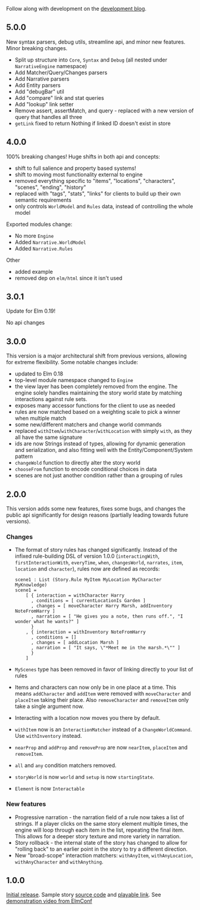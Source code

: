 Follow along with development on the [development blog](http://blog.elmnarrativeengine.com/).

## 5.0.0

New syntax parsers, debug utils, streamline api, and minor new features.  Minor breaking changes.

- Split up structure into `Core`, `Syntax` and `Debug` (all nested under `NarrativeEngine` namespace)
- Add Matcher/Query/Changes parsers
- Add Narrative parsers
- Add Entity parsers
- Add "debugBar" util
- Add "compare" link and stat queries
- Add "lookup" link setter
- Remove assert, assertMatch, and query - replaced with a new version of query that handles all three
- `getLink` fixed to return Nothing if linked ID doesn't exist in store

## 4.0.0

100% breaking changes!  Huge shifts in both api and concepts:

- shift to full salience and property based systems!
- shift to moving most functionality external to engine
- removed everything specific to "items", "locations", "characters", "scenes", "ending", "history"
- replaced with "tags", "stats", "links" for clients to build up their own semantic requirements
- only controls `WorldModel` and `Rules` data, instead of controlling the whole model

Exported modules change:

- No more `Engine`
- Added `Narrative.WorldModel`
- Added `Narrative.Rules`

Other

- added example
- removed dep on `elm/html` since it isn't used

## 3.0.1

Update for Elm 0.19!

No api changes


## 3.0.0

This version is a major architectural shift from previous versions, allowing for extreme flexibility.  Some notable changes include:

- updated to Elm 0.18
- top-level module namespace changed to `Engine`
- the view layer has been completely removed from the engine.  The engine solely handles maintaining the story world state by matching interactions against rule sets.
- exposes many accessor functions for the client to use as needed
- rules are now matched based on a weighting scale to pick a winner when multiple match
- some new/different matchers and change world commands
- replaced `withItem`/`withCharacter`/`withLocation` with simply `with`, as they all have the same signature
- ids are now Strings instead of types, allowing for dynamic generation and serialization, and also fitting well with the Entity/Component/System pattern
- `changeWold` function to directly alter the story world
- `chooseFrom` function to encode conditional choices in data
- scenes are not just another condition rather than a grouping of rules


## 2.0.0

This version adds some new features, fixes some bugs, and changes the public api significantly for design reasons (partially leading towards future versions).

### Changes

- The format of story rules has changed significantly.  Instead of the infixed rule-building DSL of version 1.0.0 (`interactingWith`, `firstInteractionWith`, `everyTime`, `when`, `changesWorld`, `narrates`, `item`, `location` and `character`), rules now are defined as records:

      scene1 : List (Story.Rule MyItem MyLocation MyCharacter MyKnowledge)
      scene1 =
          [ { interaction = withCharacter Harry
            , conditions = [ currentLocationIs Garden ]
            , changes = [ moveCharacter Harry Marsh, addInventory NoteFromHarry ]
            , narration = [ "He gives you a note, then runs off.", "I wonder what he wants?" ]
            }
          , { interaction = withInventory NoteFromHarry
            , conditions = []
            , changes = [ addLocation Marsh ]
            , narration = [ "It says, \"*Meet me in the marsh.*\"" ]
            }
          ]


- `MyScenes` type has been removed in favor of linking directly to your list of rules
- Items and characters can now only be in one place at a time.  This means `addCharacter` and `addItem` were removed with `moveCharacter` and `placeItem` taking their place.  Also `removeCharacter` and `removeItem` only take a single argument now.
- Interacting with a location now moves you there by default.
- `withItem` now is an `InteractionMatcher` instead of a `ChangeWorldCommand`.  Use `withInventory` instead.
- `nearProp` and `addProp` and `removeProp` are now `nearItem`, `placeItem` and `removeItem`.
- `all` and `any` condition matchers removed.
- `storyWorld` is now `world` and `setup` is now `startingState`.
- `Element` is now `Interactable`

### New features

- Progressive narration - the narration field of a rule now takes a list of strings.  If a player clicks on the same story element multiple times, the engine will loop through each item in the list, repeating the final item.  This allows for a deeper story texture and more variety in narration.
- Story rollback - the internal state of the story has changed to allow for "rolling back" to an earlier point in the story to try a different direction.
- New "broad-scope" interaction matchers: `withAnyItem`, `withAnyLocation`, `withAnyCharacter` and `withAnything`.

## 1.0.0

[Initial release](http://package.elm-lang.org/packages/jschomay/elm-narrative-engine/1.0.0).  Sample story [source code](https://github.com/jschomay/elm-interactive-story-starter/tree/a481a0d8a2662fe1b08a2cffff0334c9c1b74dec/src) and [playable link](http://blog.elmnarrativeengine.com/sample-stories/curse-of-the-tech-demo/).  See [demonstration video from ElmConf](http://youtube.com/watch?v=t8RSxzpw1Yw)
